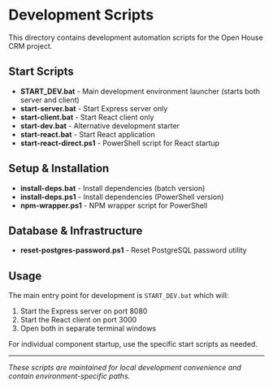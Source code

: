 # Development Scripts

This directory contains development automation scripts for the Open House CRM project.

## Start Scripts

- **START_DEV.bat** - Main development environment launcher (starts both server and client)
- **start-server.bat** - Start Express server only
- **start-client.bat** - Start React client only
- **start-dev.bat** - Alternative development starter
- **start-react.bat** - Start React application
- **start-react-direct.ps1** - PowerShell script for React startup

## Setup & Installation

- **install-deps.bat** - Install dependencies (batch version)
- **install-deps.ps1** - Install dependencies (PowerShell version)
- **npm-wrapper.ps1** - NPM wrapper script for PowerShell

## Database & Infrastructure

- **reset-postgres-password.ps1** - Reset PostgreSQL password utility

## Usage

The main entry point for development is `START_DEV.bat` which will:
1. Start the Express server on port 8080
2. Start the React client on port 3000
3. Open both in separate terminal windows

For individual component startup, use the specific start scripts as needed.

---

*These scripts are maintained for local development convenience and contain environment-specific paths.*
